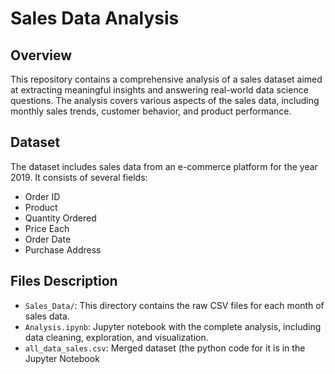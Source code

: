 <!DOCTYPE html>
<html lang="en">
<head>
    <meta charset="UTF-8">
    <meta http-equiv="X-UA-Compatible" content="IE=edge">
    <meta name="viewport" content="width=device-width, initial-scale=1.0">
    <title>Sales Data Analysis</title>
</head>
<body>

<h1>Sales Data Analysis</h1>

<h2>Overview</h2>
<p>This repository contains a comprehensive analysis of a sales dataset aimed at extracting meaningful insights and answering real-world data science questions. The analysis covers various aspects of the sales data, including monthly sales trends, customer behavior, and product performance.</p>

<h2>Dataset</h2>
<p>The dataset includes sales data from an e-commerce platform for the year 2019. It consists of several fields:</p>
<ul>
    <li>Order ID</li>
    <li>Product</li>
    <li>Quantity Ordered</li>
    <li>Price Each</li>
    <li>Order Date</li>
    <li>Purchase Address</li>
</ul>

<h2>Files Description</h2>
<ul>
    <li><code>Sales_Data/</code>: This directory contains the raw CSV files for each month of sales data.</li>
    <li><code>Analysis.ipynb</code>: Jupyter notebook with the complete analysis, including data cleaning, exploration, and visualization.</li>
    <li><code>all_data_sales.csv</code>: Merged dataset (the python code for it is in the Jupyter Notebook</li>
</ul>


</body>
</html>
